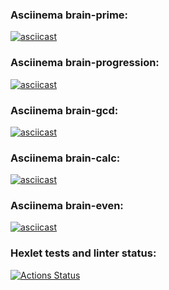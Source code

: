 ### Asciinema brain-prime:
[![asciicast](https://asciinema.org/a/lFrwTaVDj5alkKtf0Eud2beGX.svg)](https://asciinema.org/a/lFrwTaVDj5alkKtf0Eud2beGX)

### Asciinema brain-progression:
[![asciicast](https://asciinema.org/a/lSqlBxKkdtRii3Cs2syYqAgP4.svg)](https://asciinema.org/a/lSqlBxKkdtRii3Cs2syYqAgP4)

### Asciinema brain-gcd:
[![asciicast](https://asciinema.org/a/NN9oXrWYvUqKVMs4XgeslWYGf.svg)](https://asciinema.org/a/NN9oXrWYvUqKVMs4XgeslWYGf)

### Asciinema brain-calc:
[![asciicast](https://asciinema.org/a/HfSgnnR3ECwn3mGk9U8a9cBaW.svg)](https://asciinema.org/a/HfSgnnR3ECwn3mGk9U8a9cBaW)

### Asciinema brain-even:
[![asciicast](https://asciinema.org/a/K75lTJck10JWc1ZAy80jESSOl.svg)](https://asciinema.org/a/K75lTJck10JWc1ZAy80jESSOl)

### Hexlet tests and linter status:
[![Actions Status](https://github.com/arsnovv/python-project-49/actions/workflows/hexlet-check.yml/badge.svg)](https://github.com/arsnovv/python-project-49/actions)
